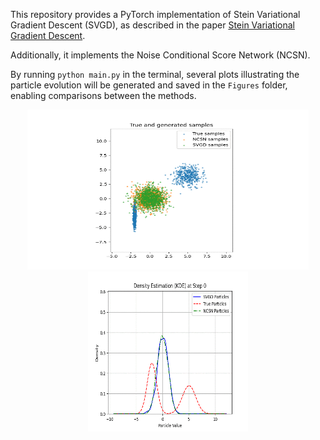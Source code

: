 
This repository provides a PyTorch implementation of Stein Variational Gradient Descent (SVGD), as described in the paper [Stein Variational Gradient Descent](https://doi.org/10.48550/arXiv.1608.04471).

Additionally, it implements the Noise Conditional Score Network (NCSN).

By running `python main.py` in the terminal, several plots illustrating the particle evolution will be generated and saved in the `Figures` folder, enabling comparisons between the methods.

<p align="center">
  <img src="GIFs/Particles_Evolution.gif" width="450" height="256" title="SVGD vs NCSN particles evolution">
  <img src="GIFs/Density_Evolution.gif" width="256" height="256" title="SVGD vs NCSN densities evolution">
</p>

